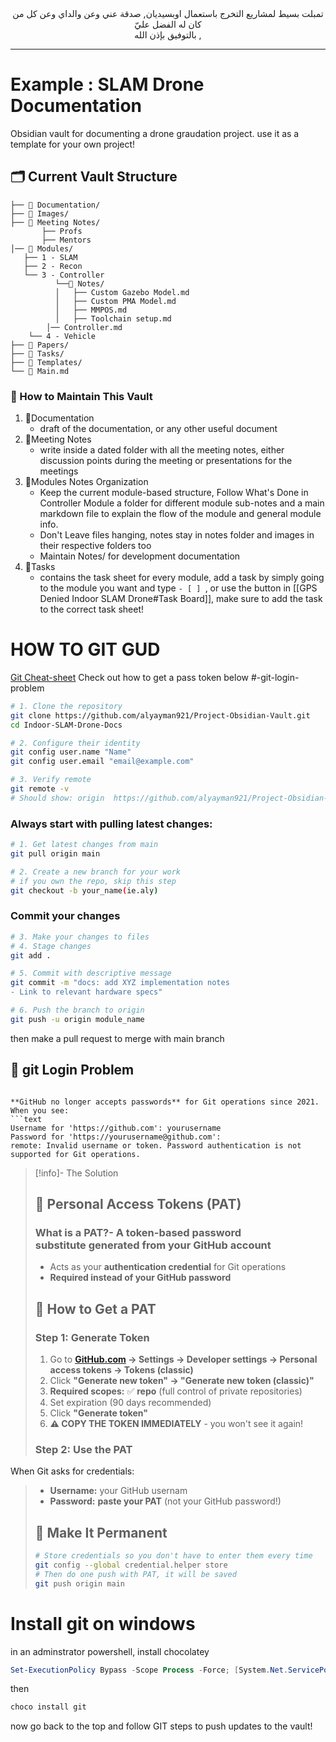 <center><p1>تمبلت بسيط لمشاريع التخرج باستعمال اوبسيديان, صدقة عني وعن والداي وعن كل من كان له الفضل عليّ</p1></center>
<center><p1>بالتوفيق بإذن الله ,</p1></center>

---

# Example : SLAM Drone Documentation
Obsidian vault for documenting a drone graudation project. use it as a template for your own project!
## 🗂️ Current Vault Structure
```
├── 📁 Documentation/
├── 📁 Images/
├── 📁 Meeting Notes/
       ├── Profs
       ├── Mentors
│── 📁 Modules/
   ├── 1 - SLAM
   ├── 2 - Recon
   └── 3 - Controller
          └──📁 Notes/
          │   ├── Custom Gazebo Model.md
          │   ├── Custom PMA Model.md
          │   ├── MMPOS.md
          │   ├── Toolchain setup.md
        │── Controller.md
    └── 4 - Vehicle
├── 📁 Papers/
├── 📁 Tasks/
├── 📁 Templates/
└── 📄 Main.md
```
### 📝 How to Maintain This Vault
1. 📁Documentation
	- draft of the documentation, or any other useful document
2. 📁Meeting Notes
	- write inside a dated folder with all the meeting notes, either discussion points during the meeting or presentations for the meetings
3. 📁Modules Notes Organization
	- Keep the current module-based structure, Follow What's Done in Controller Module
	a folder for different module sub-notes and a main markdown file to explain the flow of the module and general module info.
	- Don't Leave files hanging, notes stay in notes folder and images in their respective folders too
	- Maintain Notes/ for development documentation
4. 📁Tasks
	- contains the task sheet for every module, add a task by simply going to the module you want and type `- [ ] `, or use the button in [[GPS Denied Indoor SLAM Drone#Task Board]], make sure to add the task to the correct task sheet!

# **HOW TO GIT GUD**
[Git Cheat-sheet](https://git-scm.com/cheat-sheet)
Check out how to get a pass token below #-git-login-problem
```bash
# 1. Clone the repository
git clone https://github.com/alyayman921/Project-Obsidian-Vault.git
cd Indoor-SLAM-Drone-Docs

# 2. Configure their identity
git config user.name "Name"
git config user.email "email@example.com"

# 3. Verify remote
git remote -v
# Should show: origin  https://github.com/alyayman921/Project-Obsidian-Vault.git 
```
### Always start with pulling latest changes:
```bash
# 1. Get latest changes from main
git pull origin main

# 2. Create a new branch for your work
# if you own the repo, skip this step
git checkout -b your_name(ie.aly)
```
### Commit your changes
```bash
# 3. Make your changes to files
# 4. Stage changes
git add .

# 5. Commit with descriptive message
git commit -m "docs: add XYZ implementation notes
- Link to relevant hardware specs"
```

```bash
# 6. Push the branch to origin
git push -u origin module_name
```
then make a pull request to merge with main branch 

## 🔐 git Login Problem
```

**GitHub no longer accepts passwords** for Git operations since 2021. When you see:
```text
Username for 'https://github.com': yourusername
Password for 'https://yourusername@github.com': 
remote: Invalid username or token. Password authentication is not supported for Git operations.
```

> [!info]- The Solution
> ## 🎯  Personal Access Tokens (PAT)
> ### What is a PAT?- A **token-based password substitute** generated from your GitHub account
> - Acts as your **authentication credential** for Git operations
> - **Required instead of your GitHub password**
>  ## 🚀 How to Get a PAT
>  ### Step 1: Generate Token
> 1. Go to **[GitHub.com](https://github.com/) → Settings → Developer settings → Personal access tokens → Tokens (classic)**    
> 2. Click **"Generate new token" → "Generate new token (classic)"**
> 3. **Required scopes:** ✅ **repo** (full control of private repositories)
>4. Set expiration (90 days recommended)    
>5. Click **"Generate token"**
>6. **⚠️ COPY THE TOKEN IMMEDIATELY** - you won't see it again!
> ### Step 2: Use the PAT
When Git asks for credentials:
> - **Username:** your GitHub usernam    
>- **Password:** **paste your PAT** (not your GitHub password!)
> ## 💾 Make It Permanent
>```bash
># Store credentials so you don't have to enter them every time
>git config --global credential.helper store
># Then do one push with PAT, it will be saved
>git push origin main
>```


# Install git on windows

in an adminstrator powershell, install chocolatey
```powershell
Set-ExecutionPolicy Bypass -Scope Process -Force; [System.Net.ServicePointManager]::SecurityProtocol = [System.Net.ServicePointManager]::SecurityProtocol -bor 3072; iex ((New-Object System.Net.WebClient).DownloadString('https://community.chocolatey.org/install.ps1'))
```
then 
```powershell
choco install git
```
now go back to the top and follow GIT steps to push updates to the vault!